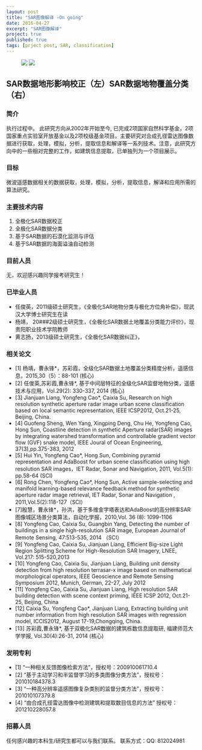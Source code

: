 ```yaml
---
layout: post
title: "SAR图像解译 -On going"
date: 2016-04-27
excerpt: "SAR图像解译"
project: true
published: true
tags: [prject post, SAR, classification]
---
```



<figure class="half">
	<img src="http://bighanksmallhank.github.io/mydata/Orthorectification.png">
	<img src="http://bighanksmallhank.github.io/mydata/SARClassification.png">
</figure>

SAR数据地形影响校正（左）SAR数据地物覆盖分类（右）
--------------------------

### 简介 ###

执行过程中。
此研究方向从2002年开始至今, 已完成2项国家自然科学基金，2项国家重点实验室开放基金以及2项校级基金项目。主要研究对合成孔径雷达图像数据进行获取，处理，模拟，分析，提取信息和解译等一系列技术。注意，此研究方向中的一些相对完整的工作，如建筑信息提取，已单独列为一个项目展示。

### 目标 ###

微波遥感数据相关的数据获取，处理，模拟，分析，提取信息，解译和应用所需的算法研究。

### 主要技术内容 ### 

1. 全极化SAR数据校正
2. 全极化SAR数据分类
3. 基于SAR数据的石漠化监测与评估
4. 基于SAR数据的海面溢油自动检测

### 目前人员 ###

无，欢迎感兴趣同学报考研究生！


### 已毕业人员 ###

- 任俊英，2011级硕士研究生，《全极化SAR地物分类与极化方位角补偿》，现武汉大学博士研究生在读
- 杨靖，  20###2级硕士研究生，《全极化SAR数据土地覆盖分类能力评价》，现贵阳职业技术学院教师
- 黄志扬，2013级硕士研究生，《全极化SAR数据纠正》，


### 相关论文 ###

- [1] 杨靖，曹永锋*，苏彩霞，全级化SAR数据土地覆盖分类精度分析，遥感信息，2015,30（5）：88-101 (核心)
- [2] 任俊英,苏彩霞,曹永锋*, 基于中间层特征的全级化SAR监督地物分类，遥感技术与应用，Vol.29(2): 330-337, 2014  (核心)
- [3] Jianjuan Liang, Yongfeng Cao*, Caixia Su, Research on high resolution synthetic aperture radar image urban scene classification based on local semantic representation, IEEE ICSP2012, Oct.21-25, Beijing, China.
- [4] Guofeng Sheng, Wen Yang, Xingping Deng, Chu He, Yongfeng Cao, Hong Sun, Coastline detection in synthetic Aperture radar(SAR) images by integrating watershed transformation and controllable gradient vector flow (GVF) snake model, IEEE Joural of Ocean Engineering, 37(3),pp.375-383, 2012
- [5] Hui Yin, Yongfeng Cao*, Hong Sun, Combining pyramid representation and AdaBoost for urban scene classification using high resolution SAR images，IET Radar, Sonar and Navigation, 2011, Vol.5(1): pp.58-64 (SCI) 
- [6] Rong Chen, Yongfeng Cao*, Hong Sun, Active sample-selecting and manifold learning-based relevance feedback method for synthetic aperture radar image retrieval, IET Radar, Sonar and Navigation , 2011,Vol.5(2):118-127（SCI）
- [7]殷慧，曹永锋*，孙洪，基于多维金字塔表达和AdaBoost的高分辨率SAR图像城区场景分类算法，自动化学报，2010,Vol. 36 (8): 1099-1106 
- [8] Yongfeng Cao, Caixia Su, Guangbin Yang, Detecting the number of buildings in a single high-resolution SAR image, European Journal of Remote Sensing, 47:513-535, 2014 （SCI）
- [9] Yongfeng Cao, Caixia Su, Jianjuan Liang, Efficient Big-size Light Region Splitting Scheme for High-Resolution SAR Imagery, LNEE, Vol.217: 515-520,2013
- [10] Yongfeng Cao, Caixia Su, Jianjuan Liang, Building unit density detection from high resolution terrasar-x image based on mathematical morphological operators, IEEE Geoscience and Remote Sensing Symposium 2012, Munich, German, 22-27, July 2012 
- [11] Yongfeng Cao, Caixia Su, Jianjuan Liang, High resolution SAR building detection with scene context priming, IEEE ICSP 2012, Oct.21-25, Beijing, China
- [12] Caixia Su, Yongfeng Cao*, Jianjuan Liang, Extracting building unit number information from high resolution SAR images with regression model, ICCIS2012, August 17-19,Chongqing, China.
- [13] 苏彩霞,曹永锋*, 基于双极化SAR数据的建筑栋数信息提取研, 福建师范大学学报, Vol.30(4):26-31, 2014  (核心)


### 发明专利 ###

- [1] “一种相关反馈图像检索方法”，授权号：200910061710.4
- [2] “基于主动学习和半监督学习的多类图像分类方法”，授权号：201010184378.3
- [3] “一种高分辨率遥感图像复杂类别的监督分类方法”，授权号：201010107379.8
- [4] “由合成孔径雷达图像中检测建筑和提取数目信息的方法” 授权号：201210228057.8


### 招募人员 ###

任何感兴趣的本科生/研究生都可以与我们联系。
联系方式：QQ: 812024981